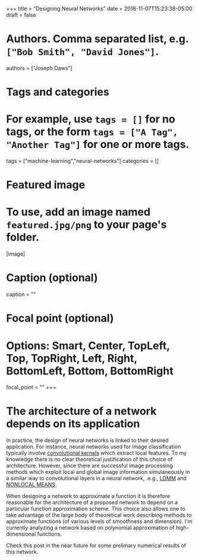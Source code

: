 +++
title = "Designing Neural Networks"
date = 2018-11-07T15:23:38-05:00
draft = false

# Authors. Comma separated list, e.g. `["Bob Smith", "David Jones"]`.
authors = ["Joseph Daws"]

# Tags and categories
# For example, use `tags = []` for no tags, or the form `tags = ["A Tag", "Another Tag"]` for one or more tags.
tags = ["machine-learning","neural-networks"]
categories = []

# Featured image
# To use, add an image named `featured.jpg/png` to your page's folder. 
[image]
  # Caption (optional)
  caption = ""

  # Focal point (optional)
  # Options: Smart, Center, TopLeft, Top, TopRight, Left, Right, BottomLeft, Bottom, BottomRight
  focal_point = ""
+++

# The architecture of a network depends on its application

In practice, the design of neural networks is linked to their 
desired application. For instance, neural networks used for image
classification typically involve 
[convolutional kernels](https://en.wikipedia.org/wiki/Convolutional_neural_network)
which extract local features. To my knowledge there is no clear
theoretical justification of this choice of architecture. However,
since there are successful image processing methods which
exploit local and global image information simulaneously in a similar
way to convolutional layers in a neural network, .e.g.,
[LDMM](ftp://ftp.math.ucla.edu/pub/camreport/cam16-04.pdf) and
[NONLOCAL MEANS](https://ieeexplore.ieee.org/document/1467423).

When designing a network to approximate a function it is therefore 
reasonable for the architecture of a proposed network to 
depend on a particular function approximation scheme. 
This choice also allows one to take advantage of the large body 
of theoretical work describing methods to 
approximate functions (of various levels of smoothness and dimension).
I'm currently analyzing a network based on polynomial approximation of
high-dimensional functions. 

Check this post in the near future for 
some prelimary numerical results of this network.

